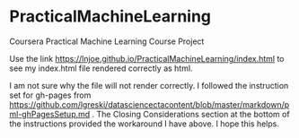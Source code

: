 # PracticalMachineLearning
Coursera Practical Machine Learning Course Project


Use the link https://lnjoe.github.io/PracticalMachineLearning/index.html to see my index.html file rendered correctly as html.  

I am not sure why the file will not render correctly.  I followed the instruction set for gh-pages from https://github.com/lgreski/datasciencectacontent/blob/master/markdown/pml-ghPagesSetup.md . The Closing Considerations section at the bottom of the instructions provided the workaround I have above.  I hope this helps.  